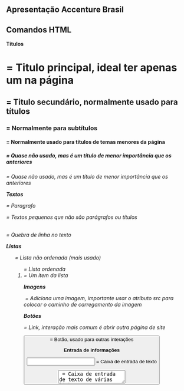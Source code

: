 ## Apresentação Accenture Brasil 
## Comandos HTML

**Títulos**

<h1> = Titulo principal, ideal ter apenas um na página

<h2> = Titulo secundário, normalmente usado para títulos

<h3> = Normalmente para subtítulos

<h4> = Normalmente usado para títulos de temas menores da página

<h5> = Quase não usado, mas é um título de menor importância que os anteriores

<h6> = Quase não usado, mas é um título de menor importância que os anteriores

**Textos**

<p> = Paragrafo

<span> = Textos pequenos que não são parágrafos ou títulos

<br> = Quebra de linha no texto

**Listas**

<ul> = Lista não ordenada (mais usado)

<ol> = Lista ordenada

<li> = Um item da lista

**Imagens**

<img> = Adiciona uma imagem, importante usar o atributo src para colocar o caminho de carregamento da imagem

**Botões**

<a> = Link, interação mais comum é abrir outra página de site

<button> = Botão, usado para outras interações

**Entrada de informações**

<input> = Caixa de entrada de texto

<textarea> = Caixa de entrada de texto de várias linhas

<label> = Titulo de campos de entrada de texto

<select> = Caixa de seleção para opções, importante o uso da tag option para cada opção

**Containers**

<section> = Seções, separa grandes grupos de informação

<div> = Divisória, usado para qualquer tipo de divisão de conteúdo que precisamos


# Sobre CSS - Estilização


**Cores (Usado padrão RGB Hexadecimal = #000000)**
**Como funciona a tela do celular ou computador**

color = Adiciona cor nos textos

background = Adiciona cor, imagens no fundo

Usei a ferramenta da Adobe para cores

**Textos**

font = Define Grossura do texto, tamanho e tipos das letras (https://fonts.google.com/knowledge)

text-decoration = Decorações do texto, exemplo: sublinhado ou riscado

text-transform = Alterar o texto, exemplo: Só letras grandes ou pequenas

text-align = Alinhamento do texto, centro, direita ou esquerda

**Margens e espaçamentos**

margin = Adiciona margem externa

padding = Adiciona margem interna

**Tamanho** (usar em pixels = px)

height = Tamanho da altura

width = Tamanho da largura

**Posicionamento**

display = Regra de ocupação de tela

**Display flex**

position = Regra de posicionamento (pouco usado)

**Bordas**

border = Adiciona uma borda no elemento

border-radius = Tamanho de arredondamento da borda (em pixels)

